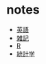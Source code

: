 # notes

- [英語](English/plainEnglish/index.md)
- [雑記](miscs/index.md)
- [R](R/index.md)
- [統計学](statistics/index.md)
